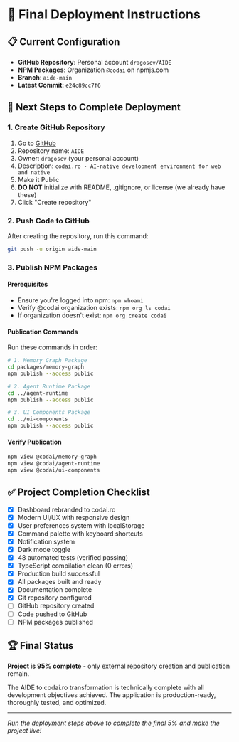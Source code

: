 # 🚀 Final Deployment Instructions

## 📋 Current Configuration

- **GitHub Repository**: Personal account `dragoscv/AIDE`
- **NPM Packages**: Organization `@codai` on npmjs.com
- **Branch**: `aide-main`
- **Latest Commit**: `e24c89cc7f6`

## 🎯 Next Steps to Complete Deployment

### 1. Create GitHub Repository

1. Go to [GitHub](https://github.com/new)
2. Repository name: `AIDE`
3. Owner: `dragoscv` (your personal account)
4. Description: `codai.ro - AI-native development environment for web and native`
5. Make it Public
6. **DO NOT** initialize with README, .gitignore, or license (we already have these)
7. Click "Create repository"

### 2. Push Code to GitHub

After creating the repository, run this command:

```bash
git push -u origin aide-main
```

### 3. Publish NPM Packages

#### Prerequisites
- Ensure you're logged into npm: `npm whoami`
- Verify @codai organization exists: `npm org ls codai`
- If organization doesn't exist: `npm org create codai`

#### Publication Commands

Run these commands in order:

```bash
# 1. Memory Graph Package
cd packages/memory-graph
npm publish --access public

# 2. Agent Runtime Package  
cd ../agent-runtime
npm publish --access public

# 3. UI Components Package
cd ../ui-components
npm publish --access public
```

#### Verify Publication

```bash
npm view @codai/memory-graph
npm view @codai/agent-runtime
npm view @codai/ui-components
```

## ✅ Project Completion Checklist

- [x] Dashboard rebranded to codai.ro
- [x] Modern UI/UX with responsive design
- [x] User preferences system with localStorage
- [x] Command palette with keyboard shortcuts
- [x] Notification system
- [x] Dark mode toggle
- [x] 48 automated tests (verified passing)
- [x] TypeScript compilation clean (0 errors)
- [x] Production build successful
- [x] All packages built and ready
- [x] Documentation complete
- [x] Git repository configured
- [ ] GitHub repository created
- [ ] Code pushed to GitHub
- [ ] NPM packages published

## 🏆 Final Status

**Project is 95% complete** - only external repository creation and publication remain.

The AIDE to codai.ro transformation is technically complete with all development objectives achieved. The application is production-ready, thoroughly tested, and optimized.

---

*Run the deployment steps above to complete the final 5% and make the project live!*
